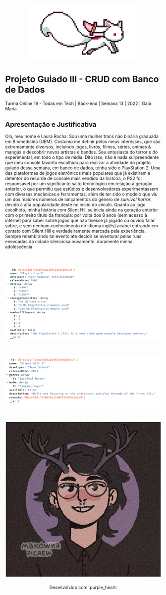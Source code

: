 <h1 align="center">
  <img src="assets/kyubey (1).gif" alt="gif Kyubei" width="350">
</h1>

# Projeto Guiado III - CRUD com Banco de Dados

Turma Online 19 - Todas em Tech  | Back-end | Semana 13 | 2022 | Gaia Maria

##   Apresentação e Justificativa

 Olá, meu nome é Laura Rocha. Sou uma mulher trans não binária graduada em Biomedicina (UEM). Costumo me definir pelos meus interesses, que são extremamente diversos, incluindo jogos, livros, filmes, séries, animes & mangás e descobrir novos artistas e bandas. Sou entusiasta do terror e do experimental, em todo o tipo de mídia. Dito isso, não é nada surpreendente que meu console favorito escolhido para realizar a atividade do projeto guiado dessa semana, em banco de dados, tenha sido o PlayStation 2. Uma das plataformas de jogos eletrônicos mais populares que já existiram e detentor do recorde de console mais vendido da história, o PS2 foi responsável por um significante salto tecnológico em relação à geração anterior, o que permitiu que estúdios e desenvolvedores experimentassem com diversas mecânicas e ferramentas, além de ter sido o modelo que viu um dos maiores números de lançamentos do gênero de *survival horror*, devido a alta popularidade deste no início do século. Quanto ao jogo escolhido, minha história com Silent Hill se inicia ainda na geração anterior com o primeiro título da franquia: por volta dos 8 anos (sem acesso à internet para saber sobre jogos que não tivesse já jogado ou ouvido falar sobre, e sem nenhum conhecimento no idioma inglês) acabei entrando em contato com Silent Hill e verdadeiramente marcada pela experiência. Sempre relembrando tal evento até decidir se aventurar pelas ruas enevoadas da cidade silenciosa novamente, duramente minha adolescência.
 </br>
 </br>

<h1 align="center">
  <img src="assets/Console.png" alt="Console adicionado pela aluna durante o projeto" width="500">
</h1>

<h1 align="center">
  <img src="assets/Game.png" alt="Jogo adicionado pela aluna durante o projeto" width="500">
</h1>

<h1 align="center">
  <img src="assets/picrew Laura.png" alt="Picrew ilustrativo da aluna Laura" width="500">
</h1>

<p align="center">
Desenvolvido com :purple_heart:  
</p>

